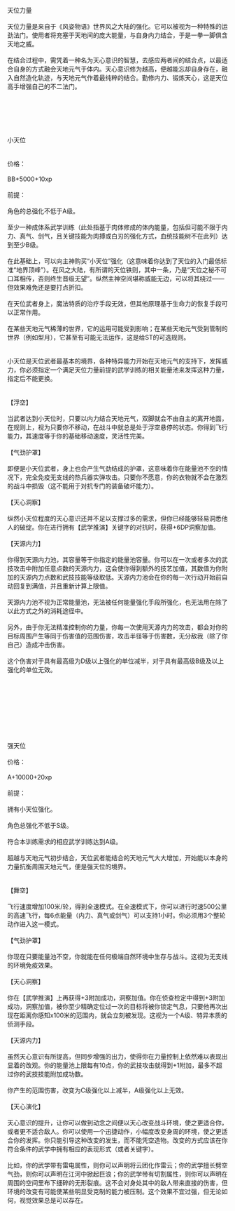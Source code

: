 <title>天位力量</title>
<meta name="GENERATOR" content="WinCHM">
<meta http-equiv="Content-Type" content="text/html; charset=gb2312">
<br>天位力量
<br>
<br>天位力量是来自于《风姿物语》世界风之大陆的强化。它可以被视为一种特殊的运劲法门。使用者将充塞于天地间的庞大能量，与自身内力结合，于是一拳一脚俱含天地之威。
<br>
<br>在结合过程中，需凭着一种名为天心意识的智慧，去感应两者间的结合点，以最适合自身的方式融会天地元气于体内。天心意识修为越高，便越能忘却自身存在，融入自然造化轨迹，与天地元气作着最纯粹的结合。勤修内力、锻炼天心，这是天位高手增强自己的不二法门。
<br>
<br>
<br> 
<br>
<br> 
<br>
<br>小天位
<br>
<br>
<br>价格：
<br>
<br>BB+5000+10xp 
<br>
<br>前提：
<br>
<br>角色的总强化不低于A级。
<br>
<br>至少一种成体系武学训练（此处指基于肉体修成的体内能量，包括但可能不限于内力、真气、剑气，且关键技能为肉搏或白刃的强化方式，血统技能树不在此列）达到至少B级。
<br>
<br>在此基础上，可以向主神购买“小天位”强化（这意味着你达到了天位的入门最低标准“地界顶峰”）。在风之大陆，有所谓的天位铁则，其中一条，乃是“天位之秘不可口耳相传，否则终生晋级无望”。纵然主神空间堪称威能无边，可以将其绕过——但效果难免还是要打点折扣。
<br>
<br>在天位武者身上，魔法特质的治疗手段无效，但其他原理基于生命力的恢复手段可以正常作用。
<br>
<br>在某些天地元气稀薄的世界，它的运用可能受到影响；在某些天地元气受到管制的世界（例如型月），它甚至有可能无法运作，这是给ST的可选规则。
<br>
<br>
<br>小天位是天位武者最基本的境界，各种特异能力开始在天地元气的支持下，发挥威力，你必须指定一个满足天位力量前提的武学训练的相关能量池来发挥这种力量，指定后不能更换。
<br>
<br>
<br>【浮空】
<br>
<br>当武者达到小天位时，只要以内力结合天地元气，双脚就会不由自主的离开地面，在规则上，视为只要你不移动，在战斗中就总是处于浮空悬停的状态。你得到飞行能力，其速度等于你的基础移动速度，灵活性完美。
<br>
<br>【气劲护罩】
<br>
<br>即便是小天位武者，身上也会产生气劲结成的护罩，这意味着你在能量池不空的情况下，完全免疫无支线的热兵器实弹攻击。只要你不愿意，你的衣物就不会在激烈的战斗中损毁（这不能用于对抗专门的装备破坏能力）。
<br>
<br>【天心洞察】
<br>
<br>纵然小天位程度的天心意识还并不足以支撑过多的需求，但你已经能够轻易洞悉他人的破绽。你在进行拥有【武学推演】关键字的对抗时，获得+6DP洞察加值。
<br>
<br>【天源内力】
<br>
<br>你得到天源内力池，其容量等于你指定的能量池容量。你可以在一次或者多次的武技攻击中附加任意点数的天源内力，这会使你得到额外的技艺加值，其数值为你附加的天源内力点数和武技技能等级取低。天源内力池会在你的每一次行动开始前自动回复到满值，并且重新计算上限值。
<br>
<br>天源内力池不视为正常能量池，无法被任何能量强化手段所强化，也无法用在除了以此方式之外的消耗途径中。
<br>
<br>另外，由于你无法精准控制你的力量，你每一次使用天源内力的攻击，都会对你的目标周围产生等同于伤害值的范围伤害，攻击半径等于伤害数，无分敌我（除了你自己）造成冲击伤害。
<br>
<br>这个伤害对于具有最高级为D级以上强化的单位减半，对于具有最高级B级及以上强化的单位无效。
<br>
<br>
<br>
<br> 
<br>
<br> 
<br>
<br> 
<br>
<br>强天位
<br>
<br>价格：
<br>
<br>A+10000+20xp
<br>
<br>前提：
<br>
<br>拥有小天位强化。
<br>
<br>角色总强化不低于S级。
<br>
<br>符合本训练需求的相应武学训练达到A级。
<br>
<br>超越与天地元气初步结合，天位武者能结合的天地元气大大增加，开始能以本身的力量抗衡周围天地元气，便是强天位的境界。
<br>
<br>
<br>【舞空】
<br>
<br>飞行速度增加100米/轮，得到全速模式。在全速模式下，你可以进行时速500公里的高速飞行，每6点能量（内力、真气或剑气）可以支持1小时。你必须用3个整轮动作进入这一模式。
<br>
<br>【气劲护罩】
<br>
<br>你现在只要能量池不空，你就能在任何极端自然环境中生存与战斗。这视为无支线的环境免疫效果。
<br>
<br>【天心洞察】
<br>
<br>你在【武学推演】上再获得+3附加成功，洞察加值。你在侦查检定中得到+3附加成功，洞察加值，被你至少精确定位过一次的目标将被你锁定气息，只要他再次出现在距离你感知x100米的范围内，就会立刻被发现。这视为一个A级、特异本质的侦测手段。
<br>
<br>【天源内力】
<br>
<br>虽然天心意识有所提高，但同步增强的出力，使得你在力量控制上依然难以表现出显着的改观。你的能量池上限每有10点，你的武技攻击就得到+1附加，最多不超过你的武技技能附加成功数。
<br>
<br>你产生的范围伤害，改变为C级强化以上减半，A级强化以上无效。
<br>
<br>【天心演化】
<br>
<br>天心意识的提升，让你可以做到动念之间便以天心改变战斗环境，使之更适合你，或者更不适合敌人。你可以使用一个迅捷动作，小幅度改变身周的环境，使之更适合你的发挥。你只能引导这种改变的发生，而不能凭空造物。改变的方式应该在你符合条件的武学中拥有相应的表现形式（或者关键字）。
<br>
<br>比如，你的武学带有雷电属性，则你可以声明将云团化作雷云；你的武学擅长劈空气劲，则你可以声明在江河中掀起巨浪；你的武学带有切割属性，则你可以声明在周围的空间里布下细碎的无形裂痕。这不会对身处其中的敌人带来直接的伤害，但环境的改变有可能使某些明显受克制的能力被压制。这个效果不宜过强，但无论如何，视觉效果总是可以存在。
<br>